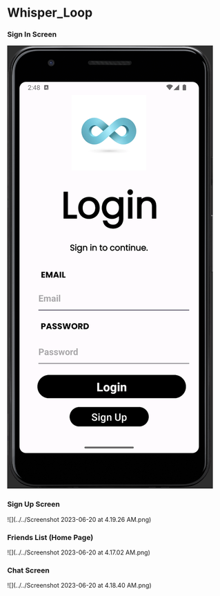 # Whisper_Loop

### Sign In Screen

![](/signIn.png)

### Sign Up Screen

![](../../Screenshot 2023-06-20 at 4.19.26 AM.png)

### Friends List (Home Page)

![](../../Screenshot 2023-06-20 at 4.17.02 AM.png)

### Chat Screen

![](../../Screenshot 2023-06-20 at 4.18.40 AM.png)